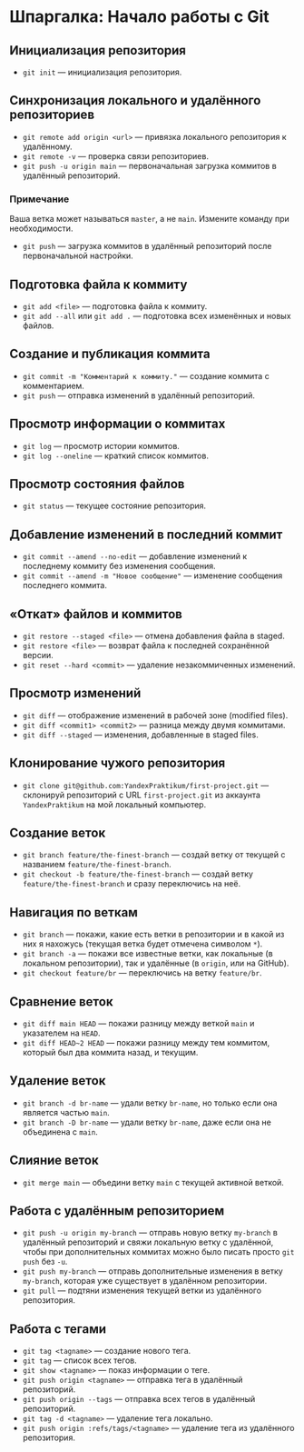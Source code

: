 # Шпаргалка: Начало работы с Git

## Инициализация репозитория

- `git init` — инициализация репозитория.

## Синхронизация локального и удалённого репозиториев

- `git remote add origin <url>` — привязка локального репозитория к удалённому.
- `git remote -v` — проверка связи репозиториев.
- `git push -u origin main` — первоначальная загрузка коммитов в удалённый репозиторий.

### Примечание
Ваша ветка может называться `master`, а не `main`. Измените команду при необходимости.

- `git push` — загрузка коммитов в удалённый репозиторий после первоначальной настройки.

## Подготовка файла к коммиту

- `git add <file>` — подготовка файла к коммиту.
- `git add --all` или `git add .` — подготовка всех изменённых и новых файлов.

## Создание и публикация коммита

- `git commit -m "Комментарий к коммиту."` — создание коммита с комментарием.
- `git push` — отправка изменений в удалённый репозиторий.

## Просмотр информации о коммитах

- `git log` — просмотр истории коммитов.
- `git log --oneline` — краткий список коммитов.

## Просмотр состояния файлов

- `git status` — текущее состояние репозитория.

## Добавление изменений в последний коммит

- `git commit --amend --no-edit` — добавление изменений к последнему коммиту без изменения сообщения.
- `git commit --amend -m "Новое сообщение"` — изменение сообщения последнего коммита.

## «Откат» файлов и коммитов

- `git restore --staged <file>` — отмена добавления файла в staged.
- `git restore <file>` — возврат файла к последней сохранённой версии.
- `git reset --hard <commit>` — удаление незакоммиченных изменений.

## Просмотр изменений

- `git diff` — отображение изменений в рабочей зоне (modified files).
- `git diff <commit1> <commit2>` — разница между двумя коммитами.
- `git diff --staged` — изменения, добавленные в staged files.

## Клонирование чужого репозитория

- `git clone git@github.com:YandexPraktikum/first-project.git` — склонируй репозиторий с URL `first-project.git` из аккаунта `YandexPraktikum` на мой локальный компьютер.

## Создание веток

- `git branch feature/the-finest-branch` — создай ветку от текущей с названием `feature/the-finest-branch`.
- `git checkout -b feature/the-finest-branch` — создай ветку `feature/the-finest-branch` и сразу переключись на неё.

## Навигация по веткам

- `git branch` — покажи, какие есть ветки в репозитории и в какой из них я нахожусь (текущая ветка будет отмечена символом `*`).
- `git branch -a` — покажи все известные ветки, как локальные (в локальном репозитории), так и удалённые (в `origin`, или на GitHub).
- `git checkout feature/br` — переключись на ветку `feature/br`.

## Сравнение веток

- `git diff main HEAD` — покажи разницу между веткой `main` и указателем на `HEAD`.
- `git diff HEAD~2 HEAD` — покажи разницу между тем коммитом, который был два коммита назад, и текущим.

## Удаление веток

- `git branch -d br-name` — удали ветку `br-name`, но только если она является частью `main`.
- `git branch -D br-name` — удали ветку `br-name`, даже если она не объединена с `main`.

## Слияние веток

- `git merge main` — объедини ветку `main` с текущей активной веткой.

## Работа с удалённым репозиторием

- `git push -u origin my-branch` — отправь новую ветку `my-branch` в удалённый репозиторий и свяжи локальную ветку с удалённой, чтобы при дополнительных коммитах можно было писать просто `git push` без `-u`.
- `git push my-branch` — отправь дополнительные изменения в ветку `my-branch`, которая уже существует в удалённом репозитории.
- `git pull` — подтяни изменения текущей ветки из удалённого репозитория.

## Работа с тегами

- `git tag <tagname>` — создание нового тега.
- `git tag` — список всех тегов.
- `git show <tagname>` — показ информации о теге.
- `git push origin <tagname>` — отправка тега в удалённый репозиторий.
- `git push origin --tags` — отправка всех тегов в удалённый репозиторий.
- `git tag -d <tagname>` — удаление тега локально.
- `git push origin :refs/tags/<tagname>` — удаление тега из удалённого репозитория.
